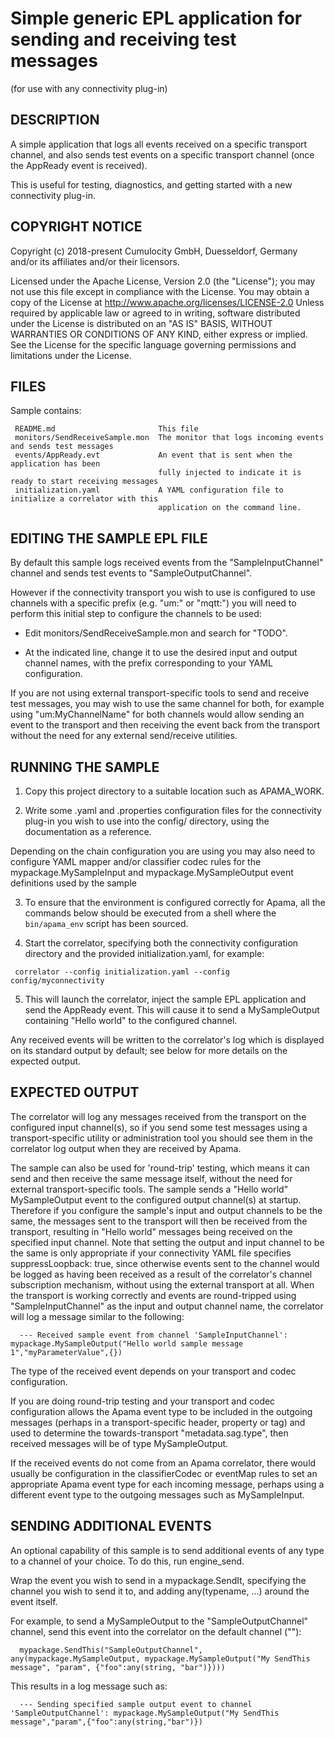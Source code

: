 # Simple generic EPL application for sending and receiving test messages
(for use with any connectivity plug-in)

## DESCRIPTION

   A simple application that logs all events received on a specific transport channel, 
   and also sends test events on a specific transport channel (once the AppReady event is received).

   This is useful for testing, diagnostics, and getting started with a new connectivity plug-in.
 
## COPYRIGHT NOTICE

   Copyright (c) 2018-present Cumulocity GmbH, Duesseldorf, Germany and/or its affiliates and/or their licensors.

   Licensed under the Apache License, Version 2.0 (the "License"); you may not use this 
   file except in compliance with the License. You may obtain a copy of the License at
   http://www.apache.org/licenses/LICENSE-2.0
   Unless required by applicable law or agreed to in writing, software distributed under the
   License is distributed on an "AS IS" BASIS, WITHOUT WARRANTIES OR CONDITIONS OF ANY KIND, 
   either express or implied. 
   See the License for the specific language governing permissions and limitations under the License.

## FILES

  Sample contains:

     README.md                       This file
     monitors/SendReceiveSample.mon  The monitor that logs incoming events and sends test messages
     events/AppReady.evt             An event that is sent when the application has been 
                                     fully injected to indicate it is ready to start receiving messages
     initialization.yaml             A YAML configuration file to initialize a correlator with this 
                                     application on the command line. 

## EDITING THE SAMPLE EPL FILE

   By default this sample logs received events from the "SampleInputChannel" channel and 
   sends test events to "SampleOutputChannel".
   
   However if the connectivity transport you wish to use is configured 
   to use channels with a specific prefix (e.g. "um:" or "mqtt:") you will need to 
   perform this initial step to configure the channels to be used:
   
   - Edit monitors/SendReceiveSample.mon and search for "TODO". 
   
   - At the indicated line, change it to use the desired input and output 
   channel names, with the prefix corresponding to your YAML configuration. 
   
   If you are not using external transport-specific tools to send and 
   receive test messages, you may wish to use the same channel for both, 
   for example using "um:MyChannelName" for both channels would allow sending 
   an event to the transport and then receiving the event back from the 
   transport without the need for any external send/receive utilities. 


## RUNNING THE SAMPLE
   
   1. Copy this project directory to a suitable location such as APAMA_WORK. 
   
   2. Write some .yaml and .properties configuration files for the connectivity plug-in 
   you wish to use into the config/ directory, using the documentation as a reference. 
   
   Depending on the chain configuration you are using you may also need to 
   configure YAML mapper and/or classifier codec rules for the 
   mypackage.MySampleInput and mypackage.MySampleOutput event definitions used 
   by the sample
   
   3. To ensure that the environment is configured correctly for Apama, all the 
   commands below should be executed from a shell where the `bin/apama_env` script 
   has been sourced. 
   
   4. Start the correlator, specifying both the connectivity configuration 
   directory and the provided initialization.yaml, for example:

     correlator --config initialization.yaml --config config/myconnectivity
   
   5. This will launch the correlator, inject the sample EPL application and 
   send the AppReady event. This will cause it to send a MySampleOutput 
   containing "Hello world" to the configured channel. 
   
   Any received events will be written to the correlator's log which is 
   displayed on its standard output by default; see below for more details 
   on the expected output. 
   

## EXPECTED OUTPUT

   The correlator will log any messages received from the transport 
   on the configured input channel(s), so if you send some test messages 
   using a transport-specific utility or administration tool you should 
   see them in the correlator log output when they are received by Apama. 

   The sample can also be used for 'round-trip' testing, which means it can 
   send and then receive the same message itself, without the need for external 
   transport-specific tools. The sample sends a "Hello world" MySampleOutput 
   event to the configured output channel(s) at startup. 
   Therefore if you configure the sample's input and output channels to be the 
   same, the messages sent to the transport will then be received from the 
   transport, resulting in "Hello world" messages being received on 
   the specified input channel. Note that setting the output and input channel 
   to be the same is only appropriate if your connectivity YAML file specifies 
   suppressLoopback: true, since otherwise events sent to the channel would 
   be logged as having been received as a result of the correlator's channel 
   subscription mechanism, without using the external transport at all. 
   When the transport is working correctly and events are round-tripped 
   using "SampleInputChannel" as the input and output channel name, the 
   correlator will log a message similar to the following:
   
      --- Received sample event from channel 'SampleInputChannel': mypackage.MySampleOutput("Hello world sample message 1","myParameterValue",{})

   The type of the received event depends on your transport and codec 
   configuration. 
   
   If you are doing round-trip testing and your transport and codec 
   configuration allows the Apama event type to be included in the outgoing 
   messages (perhaps in a transport-specific header, property or tag) and 
   used to determine the towards-transport "metadata.sag.type", then 
   received messages will be of type MySampleOutput. 
   
   If the received events do not come from an Apama correlator, there 
   would usually be configuration in the classifierCodec or eventMap 
   rules to set an appropriate Apama event type for each incoming 
   message, perhaps using a different event type to the outgoing 
   messages such as MySampleInput. 


## SENDING ADDITIONAL EVENTS

   An optional capability of this sample is to send additional events 
   of any type to a channel of your choice. To do this, run 
   engine_send. 
   
   Wrap the event you wish to send in a mypackage.SendIt, specifying 
   the channel you wish to send it to, and adding any(typename, ...) 
   around the event itself. 
   
   For example, to send a MySampleOutput to the "SampleOutputChannel" 
   channel, send this event into the correlator on the 
   default channel (""):
   
      mypackage.SendThis("SampleOutputChannel", any(mypackage.MySampleOutput, mypackage.MySampleOutput("My SendThis message", "param", {"foo":any(string, "bar")})))

   This results in a log message such as:
   
      --- Sending specified sample output event to channel 'SampleOutputChannel': mypackage.MySampleOutput("My SendThis message","param",{"foo":any(string,"bar")})
